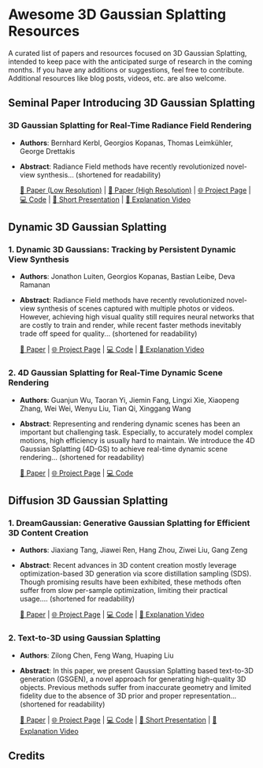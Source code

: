 # Awesome 3D Gaussian Splatting Resources 

A curated list of papers and resources focused on 3D Gaussian Splatting, intended to keep pace with the anticipated surge of research in the coming months. If you have any additions or suggestions, feel free to contribute. Additional resources like blog posts, videos, etc. are also welcome.

## Seminal Paper Introducing 3D Gaussian Splatting
### 3D Gaussian Splatting for Real-Time Radiance Field Rendering
- **Authors**: Bernhard Kerbl, Georgios Kopanas, Thomas Leimkühler, George Drettakis
- **Abstract**: Radiance Field methods have recently revolutionized novel-view synthesis... (shortened for readability)
  
  [📄 Paper (Low Resolution)](https://repo-sam.inria.fr/fungraph/3d-gaussian-splatting/3d_gaussian_splatting_low.pdf) | [📄 Paper (High Resolution)](https://repo-sam.inria.fr/fungraph/3d-gaussian-splatting/3d_gaussian_splatting_high.pdf) | [🌐 Project Page](https://repo-sam.inria.fr/fungraph/3d-gaussian-splatting/) | [💻 Code](https://github.com/graphdeco-inria/gaussian-splatting) | [🎥 Short Presentation](https://youtu.be/T_kXY43VZnk?si=DrkbDFxQAv5scQNT) | [🎥 Explanation Video](https://www.youtube.com/live/xgwvU7S0K-k?si=edF8NkYtsRbgTbKi)

## Dynamic 3D Gaussian Splatting

### 1. Dynamic 3D Gaussians: Tracking by Persistent Dynamic View Synthesis 
- **Authors**: Jonathon Luiten, Georgios Kopanas, Bastian Leibe, Deva Ramanan
- **Abstract**: Radiance Field methods have recently revolutionized novel-view synthesis
of scenes captured with multiple photos or videos. However, achieving high visual quality still requires neural networks that are costly to train and render, while recent faster methods inevitably trade off speed for quality... (shortened for readability)

  [📄 Paper](https://dynamic3dgaussians.github.io/paper.pdf) | [🌐 Project Page](https://dynamic3dgaussians.github.io/) | [💻 Code](https://github.com/JonathonLuiten/Dynamic3DGaussians) | [🎥 Explanation Video](https://www.youtube.com/live/hDuy1TgD8I4?si=6oGN0IYnPRxOibpg)

### 2. 4D Gaussian Splatting for Real-Time Dynamic Scene Rendering
- **Authors**: Guanjun Wu, Taoran Yi, Jiemin Fang, Lingxi Xie, Xiaopeng Zhang, Wei Wei, Wenyu Liu, Tian Qi, Xinggang Wang
- **Abstract**: Representing and rendering dynamic scenes has been an important but challenging task. Especially, to accurately model complex motions, high efficiency is usually hard to maintain. We introduce the 4D Gaussian Splatting (4D-GS) to achieve real-time dynamic scene rendering... (shortened for readability)

  [📄 Paper](https://arxiv.org/pdf/2310.08528.pdf) | [🌐 Project Page](https://guanjunwu.github.io/4dgs/) | [💻 Code](https://github.com/hustvl/4DGaussians)
  
## Diffusion 3D Gaussian Splatting

### 1. DreamGaussian: Generative Gaussian Splatting for Efficient 3D Content Creation
- **Authors**: Jiaxiang Tang, Jiawei Ren, Hang Zhou, Ziwei Liu, Gang Zeng
- **Abstract**: Recent advances in 3D content creation mostly leverage optimization-based 3D
generation via score distillation sampling (SDS). Though promising results have
been exhibited, these methods often suffer from slow per-sample optimization,
limiting their practical usage.... (shortened for readability)

  [📄 Paper](https://arxiv.org/pdf/2309.16653.pdf) | [🌐 Project Page](https://dreamgaussian.github.io/) | [💻 Code](https://github.com/dreamgaussian/dreamgaussian) | [🎥 Explanation Video](https://www.youtube.com/live/l956ye13F8M?si=ZkvFL_lsY5OQUB7e)

### 2. Text-to-3D using Gaussian Splatting
- **Authors**: Zilong Chen, Feng Wang, Huaping Liu
- **Abstract**: In this paper, we present Gaussian Splatting based text-to-3D generation (GSGEN),
a novel approach for generating high-quality 3D objects. Previous methods suffer
from inaccurate geometry and limited fidelity due to the absence of 3D prior and
proper representation... (shortened for readability)

  [📄 Paper](https://arxiv.org/pdf/2309.16585.pdf) | [🌐 Project Page](https://gsgen3d.github.io/) | [💻 Code](https://github.com/gsgen3d/gsgen) | [🎥 Short Presentation](https://streamable.com/28snte) |  [🎥 Explanation Video](https://www.youtube.com/live/l956ye13F8M?si=ZkvFL_lsY5OQUB7e)


## Credits